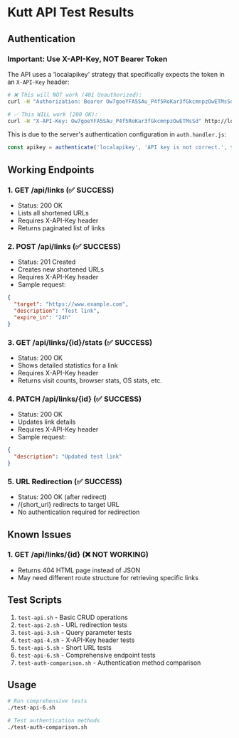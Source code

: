# Kutt API Test Results

## Authentication

### Important: Use X-API-Key, NOT Bearer Token

The API uses a 'localapikey' strategy that specifically expects the token in an `X-API-Key` header:

```bash
# ❌ This will NOT work (401 Unauthorized):
curl -H "Authorization: Bearer Ow7goeYFA5SAu_P4f5RoKar3fGkcmnpzOwETMsSd" http://localhost:3001/api/links

# ✅ This WILL work (200 OK):
curl -H "X-API-Key: Ow7goeYFA5SAu_P4f5RoKar3fGkcmnpzOwETMsSd" http://localhost:3001/api/links
```

This is due to the server's authentication configuration in `auth.handler.js`:
```javascript
const apikey = authenticate('localapikey', 'API key is not correct.', false, null);
```

## Working Endpoints

### 1. GET /api/links (✅ SUCCESS)
- Status: 200 OK
- Lists all shortened URLs
- Requires X-API-Key header
- Returns paginated list of links

### 2. POST /api/links (✅ SUCCESS)
- Status: 201 Created
- Creates new shortened URLs
- Requires X-API-Key header
- Sample request:
```json
{
  "target": "https://www.example.com",
  "description": "Test link",
  "expire_in": "24h"
}
```

### 3. GET /api/links/{id}/stats (✅ SUCCESS)
- Status: 200 OK
- Shows detailed statistics for a link
- Requires X-API-Key header
- Returns visit counts, browser stats, OS stats, etc.

### 4. PATCH /api/links/{id} (✅ SUCCESS)
- Status: 200 OK
- Updates link details
- Requires X-API-Key header
- Sample request:
```json
{
  "description": "Updated test link"
}
```

### 5. URL Redirection (✅ SUCCESS)
- Status: 200 OK (after redirect)
- /{short_url} redirects to target URL
- No authentication required for redirection

## Known Issues

### 1. GET /api/links/{id} (❌ NOT WORKING)
- Returns 404 HTML page instead of JSON
- May need different route structure for retrieving specific links

## Test Scripts
1. `test-api.sh` - Basic CRUD operations
2. `test-api-2.sh` - URL redirection tests
3. `test-api-3.sh` - Query parameter tests
4. `test-api-4.sh` - X-API-Key header tests
5. `test-api-5.sh` - Short URL tests
6. `test-api-6.sh` - Comprehensive endpoint tests
7. `test-auth-comparison.sh` - Authentication method comparison

## Usage
```bash
# Run comprehensive tests
./test-api-6.sh

# Test authentication methods
./test-auth-comparison.sh
